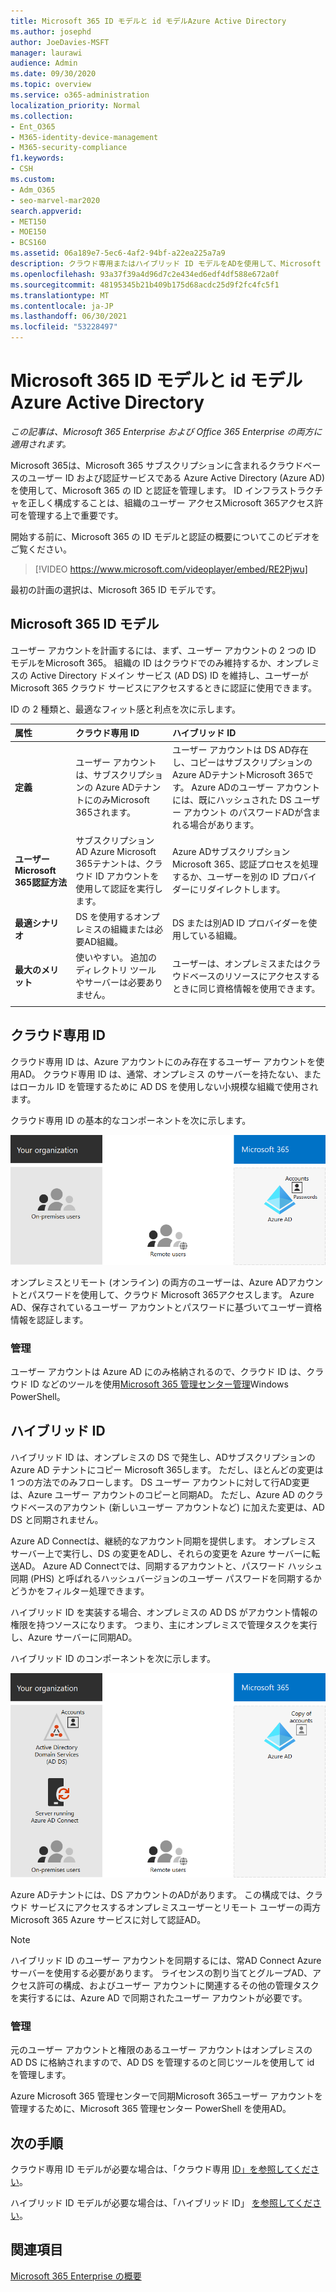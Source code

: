 ```yaml
---
title: Microsoft 365 ID モデルと id モデルAzure Active Directory
ms.author: josephd
author: JoeDavies-MSFT
manager: laurawi
audience: Admin
ms.date: 09/30/2020
ms.topic: overview
ms.service: o365-administration
localization_priority: Normal
ms.collection:
- Ent_O365
- M365-identity-device-management
- M365-security-compliance
f1.keywords:
- CSH
ms.custom:
- Adm_O365
- seo-marvel-mar2020
search.appverid:
- MET150
- MOE150
- BCS160
ms.assetid: 06a189e7-5ec6-4af2-94bf-a22ea225a7a9
description: クラウド専用またはハイブリッド ID モデルをADを使用して、Microsoft 365ユーザー ID サービスを管理する方法について説明します。
ms.openlocfilehash: 93a37f39a4d96d7c2e434ed6edf4df588e672a0f
ms.sourcegitcommit: 48195345b21b409b175d68acdc25d9f2fc4fc5f1
ms.translationtype: MT
ms.contentlocale: ja-JP
ms.lasthandoff: 06/30/2021
ms.locfileid: "53228497"
---
```

# <a name="microsoft-365-identity-models-and-azure-active-directory"></a>Microsoft 365 ID モデルと id モデルAzure Active Directory

*この記事は、Microsoft 365 Enterprise および Office 365 Enterprise の両方に適用されます。*

Microsoft 365は、Microsoft 365 サブスクリプションに含まれるクラウドベースのユーザー ID および認証サービスである Azure Active Directory (Azure AD) を使用して、Microsoft 365 の ID と認証を管理します。 ID インフラストラクチャを正しく構成することは、組織のユーザー アクセスMicrosoft 365アクセス許可を管理する上で重要です。

開始する前に、Microsoft 365 の ID モデルと認証の概要についてこのビデオをご覧ください。

<p> </p>

> [!VIDEO https://www.microsoft.com/videoplayer/embed/RE2Pjwu]

最初の計画の選択は、Microsoft 365 ID モデルです。

## <a name="microsoft-365-identity-models"></a>Microsoft 365 ID モデル

ユーザー アカウントを計画するには、まず、ユーザー アカウントの 2 つの ID モデルをMicrosoft 365。 組織の ID はクラウドでのみ維持するか、オンプレミスの Active Directory ドメイン サービス (AD DS) ID を維持し、ユーザーが Microsoft 365 クラウド サービスにアクセスするときに認証に使用できます。

ID の 2 種類と、最適なフィット感と利点を次に示します。

| 属性 | クラウド専用 ID | ハイブリッド ID |
|:-------|:-----|:-----|
| **定義** | ユーザー アカウントは、サブスクリプションの Azure ADテナントにのみMicrosoft 365されます。 | ユーザー アカウントは DS AD存在し、コピーはサブスクリプションの Azure ADテナントMicrosoft 365です。 Azure ADのユーザー アカウントには、既にハッシュされた DS ユーザー アカウント のパスワードADが含まれる場合があります。 |
| **ユーザー Microsoft 365認証方法** | サブスクリプションAD Azure Microsoft 365テナントは、クラウド ID アカウントを使用して認証を実行します。 | Azure ADサブスクリプションMicrosoft 365、認証プロセスを処理するか、ユーザーを別の ID プロバイダーにリダイレクトします。 |
| **最適シナリオ** | DS を使用するオンプレミスの組織または必要AD組織。 | DS または別AD ID プロバイダーを使用している組織。 |
| **最大のメリット** | 使いやすい。 追加のディレクトリ ツールやサーバーは必要ありません。 | ユーザーは、オンプレミスまたはクラウドベースのリソースにアクセスするときに同じ資格情報を使用できます。 |
||||

## <a name="cloud-only-identity"></a>クラウド専用 ID

クラウド専用 ID は、Azure アカウントにのみ存在するユーザー アカウントを使用AD。 クラウド専用 ID は、通常、オンプレミス のサーバーを持たない、またはローカル ID を管理するために AD DS を使用しない小規模な組織で使用されます。

クラウド専用 ID の基本的なコンポーネントを次に示します。

![クラウド専用 ID の基本的なコンポーネント](../media/about-microsoft-365-identity/cloud-only-identity.png)

オンプレミスとリモート (オンライン) の両方のユーザーは、Azure ADアカウントとパスワードを使用して、クラウド Microsoft 365アクセスします。 Azure AD、保存されているユーザー アカウントとパスワードに基づいてユーザー資格情報を認証します。

### <a name="administration"></a>管理
ユーザー アカウントは Azure AD にのみ格納されるので、クラウド ID は、クラウド ID などのツールを[](manage-user-accounts-and-licenses-with-microsoft-365-powershell.md)使用[Microsoft 365 管理センター管理](../admin/add-users/index.yml)Windows PowerShell。

## <a name="hybrid-identity"></a>ハイブリッド ID

ハイブリッド ID は、オンプレミスの DS で発生し、ADサブスクリプションの Azure AD テナントにコピー Microsoft 365します。 ただし、ほとんどの変更は 1 つの方法でのみフローします。 DS ユーザー アカウントに対して行AD変更は、Azure ユーザー アカウントのコピーと同期AD。 ただし、Azure AD のクラウドベースのアカウント (新しいユーザー アカウントなど) に加えた変更は、AD DS と同期されません。

Azure AD Connectは、継続的なアカウント同期を提供します。 オンプレミス サーバー上で実行し、DS の変更をADし、それらの変更を Azure サーバーに転送AD。 Azure AD Connectでは、同期するアカウントと、パスワード ハッシュ同期 (PHS) と呼ばれるハッシュバージョンのユーザー パスワードを同期するかどうかをフィルター処理できます。

ハイブリッド ID を実装する場合、オンプレミスの AD DS がアカウント情報の権限を持つソースになります。 つまり、主にオンプレミスで管理タスクを実行し、Azure サーバーに同期AD。

ハイブリッド ID のコンポーネントを次に示します。

![ハイブリッド ID のコンポーネント](../media/about-microsoft-365-identity/hybrid-identity.png)

Azure ADテナントには、DS アカウントのADがあります。 この構成では、クラウド サービスにアクセスするオンプレミスユーザーとリモート ユーザーの両方Microsoft 365 Azure サービスに対して認証AD。

> [!NOTE]
> ハイブリッド ID のユーザー アカウントを同期するには、常AD Connect Azure サーバーを使用する必要があります。 ライセンスの割り当てとグループAD、アクセス許可の構成、およびユーザー アカウントに関連するその他の管理タスクを実行するには、Azure AD で同期されたユーザー アカウントが必要です。

### <a name="administration"></a>管理

元のユーザー アカウントと権限のあるユーザー アカウントはオンプレミスの AD DS に格納されますので、AD DS を管理するのと同じツールを使用して id を管理します。

Azure Microsoft 365 管理センターで同期Microsoft 365ユーザー アカウントを管理するために、Microsoft 365 管理センター PowerShell を使用AD。

## <a name="next-step"></a>次の手順

クラウド専用 ID モデルが必要な場合は、「クラウド専用 [ID」を参照してください](cloud-only-identities.md)。

ハイブリッド ID モデルが必要な場合は、「ハイブリッド ID」 [を参照してください](plan-for-directory-synchronization.md)。

## <a name="see-also"></a>関連項目

[Microsoft 365 Enterprise の概要](microsoft-365-overview.md)
